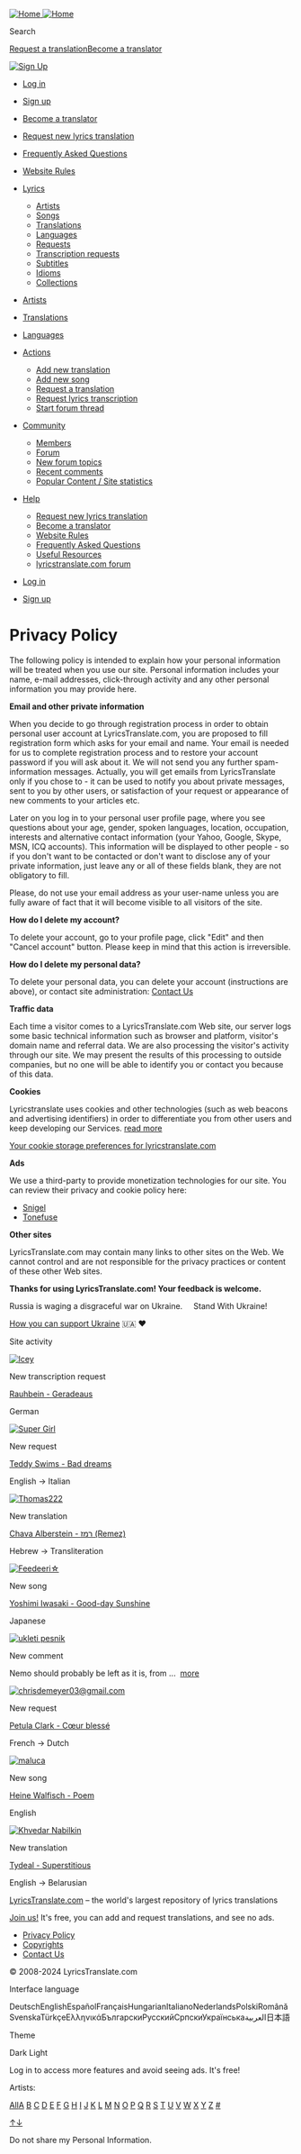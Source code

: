  [![Home](https://lyricstranslate.com/sites/all/themes/lt7/images/ltlogo.png) ![Home](/misc/logo-48.png)](https://lyricstranslate.com/)

Search

[Request a translation](https://lyricstranslate.com/en/how-request-translation)[Become a translator](https://lyricstranslate.com/en/how-add-new-translation)

[![Sign Up](/sites/all/themes/lt7/images/user-add.svg)](https://lyricstranslate.com/en/user/login?destination=privacy-policy)

* [Log in](https://lyricstranslate.com/en/user/login?destination=privacy-policy)
* [Sign up](https://lyricstranslate.com/en/user/register?destination=privacy-policy)
* [Become a translator](https://lyricstranslate.com/en/how-add-new-translation)
* [Request new lyrics translation](https://lyricstranslate.com/en/how-request-translation)
* [Frequently Asked Questions](https://lyricstranslate.com/en/faq)
* [Website Rules](https://lyricstranslate.com/en/lt-site-rules)

* [Lyrics](https://lyricstranslate.com/en/songs)
    
    * [Artists](https://lyricstranslate.com/en/artists)
    * [Songs](https://lyricstranslate.com/en/songs)
    * [Translations](https://lyricstranslate.com/en/translations)
    * [Languages](https://lyricstranslate.com/en/languages.html)
    * [Requests](https://lyricstranslate.com/en/requests)
    * [Transcription requests](https://lyricstranslate.com/en/transrequests)
    * [Subtitles](https://lyricstranslate.com/en/songs/0/none/none/0/none/1)
    * [Idioms](https://lyricstranslate.com/en/phrases)
    * [Collections](https://lyricstranslate.com/en/collections)
    
* [Artists](https://lyricstranslate.com/en/artists)
* [Translations](https://lyricstranslate.com/en/translations)
* [Languages](https://lyricstranslate.com/en/languages.html)
* [Actions](#)
    
    * [Add new translation](https://lyricstranslate.com/en/how-add-new-translation)
    * [Add new song](https://lyricstranslate.com/en/add/song)
    * [Request a translation](https://lyricstranslate.com/en/how-request-translation)
    * [Request lyrics transcription](https://lyricstranslate.com/en/add/transrequest)
    * [Start forum thread](https://lyricstranslate.com/en/node/add/forum)
    
* [Community](https://lyricstranslate.com/en/members)
    
    * [Members](https://lyricstranslate.com/en/members)
    * [Forum](https://lyricstranslate.com/en/forum)
    * [New forum topics](https://lyricstranslate.com/en/newforumtopics)
    * [Recent comments](https://lyricstranslate.com/en/recent-comments)
    * [Popular Content / Site statistics](https://lyricstranslate.com/en/topnodes)
    
* [Help](https://lyricstranslate.com/en/faq)
    
    * [Request new lyrics translation](https://lyricstranslate.com/en/how-request-translation)
    * [Become a translator](https://lyricstranslate.com/en/how-add-new-translation)
    * [Website Rules](https://lyricstranslate.com/en/lt-site-rules)
    * [Frequently Asked Questions](https://lyricstranslate.com/en/faq)
    * [Useful Resources](https://lyricstranslate.com/en/resources)
    * [lyricstranslate.com forum](https://lyricstranslate.com/en/forums/general-forums/lyricstranslatecom)
    
* [Log in](https://lyricstranslate.com/en/user/login?destination=privacy-policy)
* [Sign up](https://lyricstranslate.com/en/user/register?destination=privacy-policy)

Privacy Policy
==============

The following policy is intended to explain how your personal information will be treated when you use our site. Personal information includes your name, e-mail addresses, click-through activity and any other personal information you may provide here.  
  
**Email and other private information**  
  
When you decide to go through registration process in order to obtain personal user account at LyricsTranslate.com, you are proposed to fill registration form which asks for your email and name. Your email is needed for us to complete registration process and to restore your account password if you will ask about it. We will not send you any further spam-information messages. Actually, you will get emails from LyricsTranslate only if you chose to - it can be used to notify you about private messages, sent to you by other users, or satisfaction of your request or appearance of new comments to your articles etc.  
  
Later on you log in to your personal user profile page, where you see questions about your age, gender, spoken languages, location, occupation, interests and alternative contact information (your Yahoo, Google, Skype, MSN, ICQ accounts). This information will be displayed to other people - so if you don't want to be contacted or don't want to disclose any of your private information, just leave any or all of these fields blank, they are not obligatory to fill.  
  
Please, do not use your email address as your user-name unless you are fully aware of fact that it will become visible to all visitors of the site.  
  
**How do I delete my account?**  
  
To delete your account, go to your profile page, click "Edit" and then "Cancel account" button. Please keep in mind that this action is irreversible.  
  
**How do I delete my personal data?**  
  
To delete your personal data, you can delete your account (instructions are above), or contact site administration: [Contact Us](https://lyricstranslate.com/en/contact)  
  
**Traffic data**  
  
Each time a visitor comes to a LyricsTranslate.com Web site, our server logs some basic technical information such as browser and platform, visitor's domain name and referral data. We are also processing the visitor's activity through our site. We may present the results of this processing to outside companies, but no one will be able to identify you or contact you because of this data.  
  
**Cookies**  
  
Lyricstranslate uses cookies and other technologies (such as web beacons and advertising identifiers) in order to differentiate you from other users and keep developing our Services. [read more](https://lyricstranslate.com/en/cookies-policy)  
  
[Your cookie storage preferences for lyricstranslate.com](javascript:void(document.querySelector('#ot-sdk-btn-floating%20button.ot-floating-button__open').click());)  
  
**Ads**  
  
We use a third-party to provide monetization technologies for our site. You can review their privacy and cookie policy here:

* [Snigel](https://www.snigel.com/privacy-policy/)
* [Tonefuse](https://cp.tonefuse.com/privacy-policy)

  
**Other sites**  
  
LyricsTranslate.com may contain many links to other sites on the Web. We cannot control and are not responsible for the privacy practices or content of these other Web sites.  
  
**Thanks for using LyricsTranslate.com! Your feedback is welcome.**

Russia is waging a disgraceful war on Ukraine.     Stand With Ukraine!

[How you can support Ukraine](https://war.ukraine.ua/support-ukraine/) 🇺🇦 ❤️

Site activity

[![Icey](https://lyricstranslate.com/files/styles/micro/public/pictures/picture-1172336-1552661453.png)](https://lyricstranslate.com/en/translator/icey "Icey")

New transcription request

[Rauhbein - Geradeaus](https://lyricstranslate.com/en/rauhbein-geradeaus)

German

[![Super Girl](https://lyricstranslate.com/files/styles/micro/public/pictures/picture-1308083-1547756752.png)](https://lyricstranslate.com/en/translator/super-girl "Super Girl")

New request

[Teddy Swims - Bad dreams](https://lyricstranslate.com/en/request/bad-dreams-6)

English → Italian

[![Thomas222](https://lyricstranslate.com/files/styles/micro/public/pictures/picture-1310118-1706205100.jpg)](https://lyricstranslate.com/en/translator/thomas222 "Thomas222")

New translation

[Chava Alberstein - רמז (Remez)](https://lyricstranslate.com/en/chava-alberstein-remez-transliteration)

Hebrew → Transliteration

[![Feedeeri☆](https://lyricstranslate.com/files/styles/micro/public/pictures/picture-1568446-1726261869.jpg)](https://lyricstranslate.com/en/translator/feedeeri%E2%98%86 "Feedeeri☆")

New song

[Yoshimi Iwasaki - Good-day Sunshine](https://lyricstranslate.com/en/yoshimi-iwasaki-good-day-sunshine-lyrics)

Japanese

[![ukleti pesnik](https://lyricstranslate.com/files/styles/micro/public/pictures/picture-1516728-1721158651.jpg)](https://lyricstranslate.com/en/translator/ukleti-pesnik "ukleti pesnik")

New comment

Nemo should probably be left as it is, from ...  [more](https://lyricstranslate.com/en/comment/1165665#comment-1165665)

[![chrisdemeyer03@gmail.com](https://lyricstranslate.com/files/styles/micro/public/avatar-default-u.png)](https://lyricstranslate.com/en/translator/chrisdemeyer03gmailcom "chrisdemeyer03@gmail.com")

New request

[Petula Clark - Cœur blessé](https://lyricstranslate.com/en/request/c%C5%93ur-bless%C3%A9)

French → Dutch

[![maluca](https://lyricstranslate.com/files/styles/micro/public/pictures/picture-1206376-1574120991.gif)](https://lyricstranslate.com/en/translator/maluca "maluca")

New song

[Heine Walfisch - Poem](https://lyricstranslate.com/en/heine-walfisch-poem-lyrics)

English

[![Khvedar Nabilkin](https://lyricstranslate.com/files/styles/micro/public/pictures/picture-1387812-1699524851.jpg)](https://lyricstranslate.com/en/translator/khvedar-nabilkin "Khvedar Nabilkin")

New translation

[Tydeal - Superstitious](https://lyricstranslate.com/en/tydeal-superstitious-belarusian)

English → Belarusian

[LyricsTranslate.com](https://lyricstranslate.com/) – the world's largest repository of lyrics translations

[Join us!](https://lyricstranslate.com/en/user/register?destination=how-request-translation) It's free, you can add and request translations, and see no ads.

* [Privacy Policy](https://lyricstranslate.com/en/privacy-policy)
* [Copyrights](https://lyricstranslate.com/en/copyrights)
* [Contact Us](https://lyricstranslate.com/en/contact)

© 2008-2024 LyricsTranslate.com

Interface language

DeutschEnglishEspañolFrançaisHungarianItalianoNederlandsPolskiRomânăSvenskaTürkçeΕλληνικάБългарскиРусскийСрпскиУкраїнськаالعربية日本語

Theme

Dark Light

Log in to access more features and avoid seeing ads. It's free!

Artists:

[All](https://lyricstranslate.com/en/artists)[A](https://lyricstranslate.com/en/artists-letter-A) [B](https://lyricstranslate.com/en/artists-letter-B) [C](https://lyricstranslate.com/en/artists-letter-C) [D](https://lyricstranslate.com/en/artists-letter-D) [E](https://lyricstranslate.com/en/artists-letter-E) [F](https://lyricstranslate.com/en/artists-letter-F) [G](https://lyricstranslate.com/en/artists-letter-G) [H](https://lyricstranslate.com/en/artists-letter-H) [I](https://lyricstranslate.com/en/artists-letter-I) [J](https://lyricstranslate.com/en/artists-letter-J) [K](https://lyricstranslate.com/en/artists-letter-K) [L](https://lyricstranslate.com/en/artists-letter-L) [M](https://lyricstranslate.com/en/artists-letter-M) [N](https://lyricstranslate.com/en/artists-letter-N) [O](https://lyricstranslate.com/en/artists-letter-O) [P](https://lyricstranslate.com/en/artists-letter-P) [Q](https://lyricstranslate.com/en/artists-letter-Q) [R](https://lyricstranslate.com/en/artists-letter-R) [S](https://lyricstranslate.com/en/artists-letter-S) [T](https://lyricstranslate.com/en/artists-letter-T) [U](https://lyricstranslate.com/en/artists-letter-U) [V](https://lyricstranslate.com/en/artists-letter-V) [W](https://lyricstranslate.com/en/artists-letter-W) [X](https://lyricstranslate.com/en/artists-letter-X) [Y](https://lyricstranslate.com/en/artists-letter-Y) [Z](https://lyricstranslate.com/en/artists-letter-Z) [#](https://lyricstranslate.com/en/artists/%23)

[↑](#)[↓](#)

Do not share my Personal Information.